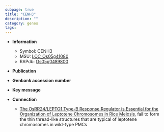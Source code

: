 ```yaml
---
subpage: true
title: "CENH3"
description: ""
category: genes
tags: 
---
```


* **Information**  
    + Symbol: CENH3  
    + MSU: [LOC_Os05g41080](http://rice.plantbiology.msu.edu/cgi-bin/ORF_infopage.cgi?orf=LOC_Os05g41080)  
    + RAPdb: [Os05g0489800](http://rapdb.dna.affrc.go.jp/viewer/gbrowse_details/irgsp1?name=Os05g0489800)  

* **Publication**  

* **Genbank accession number**  

* **Key message**  

* **Connection**  
    + [The OsRR24/LEPTO1 Type-B Response Regulator is Essential for the Organization of Leptotene Chromosomes in Rice Meiosis.](PMCs) fail to form the thin thread-like structures that are typical of leptotene chromosomes in wild-type PMCs



